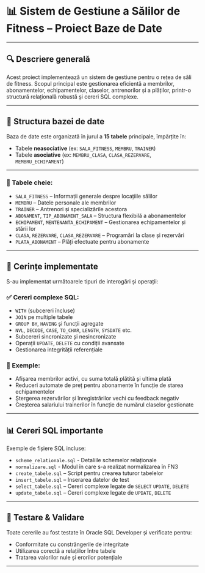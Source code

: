 # 📊 Sistem de Gestiune a Sălilor de Fitness – Proiect Baze de Date

---

## 🔍 Descriere generală

Acest proiect implementează un sistem de gestiune pentru o rețea de săli de fitness. Scopul principal este gestionarea eficientă a membrilor, abonamentelor, echipamentelor, claselor, antrenorilor și a plăților, printr-o structură relațională robustă și cereri SQL complexe.

---

## 🧱 Structura bazei de date

Baza de date este organizată în jurul a **15 tabele** principale, împărțite în:
- Tabele **neasociative** (ex: `SALA_FITNESS`, `MEMBRU`, `TRAINER`)
- Tabele **asociative** (ex: `MEMBRU_CLASA`, `CLASA_REZERVARE`, `MEMBRU_ECHIPAMENT`)

---

### 🔗 Tabele cheie:

- `SALA_FITNESS` – Informații generale despre locațiile sălilor
- `MEMBRU` – Datele personale ale membrilor
- `TRAINER` – Antrenori și specializările acestora
- `ABONAMENT`, `TIP_ABONAMENT_SALA` – Structura flexibilă a abonamentelor
- `ECHIPAMENT`, `MENTENANTA_ECHIPAMENT` – Gestionarea echipamentelor și stării lor
- `CLASA`, `REZERVARE`, `CLASA_REZERVARE` – Programări la clase și rezervări
- `PLATA_ABONAMENT` – Plăți efectuate pentru abonamente

---

## 📌 Cerințe implementate

S-au implementat următoarele tipuri de interogări și operații:

### ✅ Cereri complexe SQL:
- `WITH` (subcereri încluse)
- `JOIN` pe multiple tabele
- `GROUP BY`, `HAVING` și funcții agregate
- `NVL`, `DECODE`, `CASE`, `TO_CHAR`, `LENGTH`, `SYSDATE` etc.
- Subcereri sincronizate și nesincronizate
- Operații `UPDATE`, `DELETE` cu condiții avansate
- Gestionarea integrității referențiale

### 🔄 Exemple:
- Afișarea membrilor activi, cu suma totală plătită și ultima plată
- Reduceri automate de preț pentru abonamente în funcție de starea echipamentelor
- Ștergerea rezervărilor și înregistrărilor vechi cu feedback negativ
- Creșterea salariului trainerilor în funcție de numărul claselor gestionate

---

## 📊 Cereri SQL importante

Exemple de fișiere SQL incluse:
- `scheme_relationale.sql` - Detaliile schemelor relaționale
- `normalizare.sql` - Modul în care s-a realizat normalizarea în FN3
- `create_tabele.sql` – Script pentru crearea tuturor tabelelor
- `insert_tabele.sql` – Inserarea datelor de test
- `select_tabele.sql` – Cereri complexe legate de `SELECT` `UPDATE`, `DELETE`
- `update_tabele.sql` – Cereri complexe legate de `UPDATE`, `DELETE`

---

## 🧪 Testare & Validare

Toate cererile au fost testate în Oracle SQL Developer și verificate pentru:
- Conformitate cu constrângerile de integritate
- Utilizarea corectă a relațiilor între tabele
- Tratarea valorilor nule și erorilor potențiale

---
